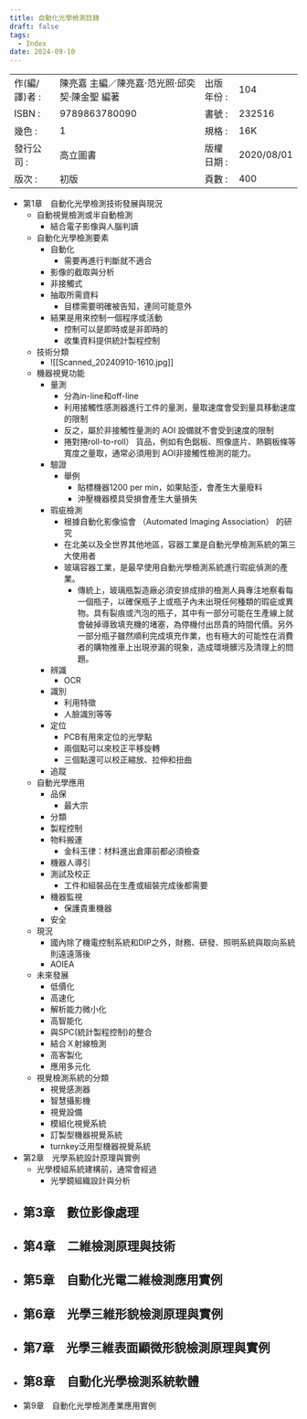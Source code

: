 ```yaml
---
title: 自動化光學檢測目錄
draft: false
tags:
  - Index
date: 2024-09-10
---
```


|           |                           |        |            |
| --------- | ------------------------- | ------ | ---------- |
| 作(編/譯)者 : | 陳亮嘉 主編／陳亮嘉‧范光照‧邱奕契‧陳金聖 編著 | 出版年份 : | 104        |
| ISBN :    | 9789863780090             | 書號 :   | 232516     |
| 幾色 :      | 1                         | 規格 :   | 16K        |
| 發行公司 :    | 高立圖書                      | 版權日期 : | 2020/08/01 |
| 版次 :      | 初版                        | 頁數 :   | 400        |

- 第1章　自動化光學檢測技術發展與現況
	- 自動視覺檢測或半自動檢測
		- 結合電子影像與人腦判讀
	- 自動化光學檢測要素
		- 自動化
			- 需要再進行判斷就不適合
		- 影像的截取與分析
		- 非接觸式
		- 抽取所需資料
			- 目標需要明確被告知，連同可能意外
		- 結果是用來控制一個程序或活動
			- 控制可以是即時或是非即時的
			- 收集資料提供統計製程控制
	- 技術分類
		- ![[Scanned_20240910-1610.jpg]]
	- 機器視覺功能
		- 量測
			- 分為in-line和off-line
			- 利用接觸性感測器進行工件的量測，量取速度會受到量具移動速度的限制
			- 反之，屬於非接觸性量測的 AOI 設備就不會受到速度的限制
			- 捲對捲roll-to-roll） 貨品，例如有色鋁板、照像底片、熱鋼板條等寬度之量取，通常必須用到 AOI非接觸性檢測的能力。
		- 驗證
			- 舉例
				- 貼標機器1200 per min，如果貼歪，會產生大量廢料
				- 沖壓機器模具受損會產生大量損失
		- 瑕疵檢測
			- 根據自動化影像協會 （Automated Imaging Association） 的研究
			- 在北美以及全世界其他地區，容器工業是自動光學檢測系統的第三大使用者
			- 玻璃容器工業，是最早使用自動光學檢測系統進行瑕疵偵測的產業。
				- 傳統上，玻璃瓶製造廠必須安排成排的檢測人員專注地察看每一個瓶子，以確保瓶子上或瓶子內未出現任何種類的瑕疵或異物。具有裂痕或汽泡的瓶子，其中有一部分可能在生產線上就會破掉導致填充機的堵塞，為停機付出昂貴的時間代價。另外一部分瓶子雖然順利完成填充作業，也有極大的可能性在消費者的購物推車上出現滲漏的現象，造成環境髒污及清理上的問題。
		- 辨識
			- OCR
		- 識別
			- 利用特徵
			- 人臉識別等等
		- 定位
			- PCB有用來定位的光學點
			- 兩個點可以來校正平移旋轉
			- 三個點還可以校正縮放、拉伸和扭曲
		- 追蹤
	- 自動光學應用
		- 品保
			- 最大宗
		- 分類
		- 製程控制
		- 物料搬運
			- 金科玉律：材料進出倉庫前都必須檢查
		- 機器人導引
		- 測試及校正
			- 工件和組裝品在生產或組裝完成後都需要
		- 機器監視
			- 保護貴重機器
		- 安全
	- 現況
		- 國內除了機電控制系統和DIP之外，財務、研發、照明系統與取向系統則遠遠落後
		- AOIEA
	- 未來發展
		- 低價化
		- 高速化
		- 解析能力微小化
		- 高智能化
		- 與SPC(統計製程控制)的整合
		- 結合Ｘ射線檢測
		- 高客製化
		- 應用多元化
	- 視覺檢測系統的分類
		- 視覺感測器
		- 智慧攝影機
		- 視覺設備
		- 模組化視覺系統
		- 訂製型機器視覺系統
		- turnkey泛用型機器視覺系統
- 第2章　光學系統設計原理與實例
	- 光學模組系統建構前，通常會經過
		- 光學鏡組織設計與分析
- 第3章　數位影像處理
    - 
- 第4章　二維檢測原理與技術
    - 
- 第5章　自動化光電二維檢測應用實例
    - 
- 第6章　光學三維形貌檢測原理與實例
    - 
- 第7章　光學三維表面顯微形貌檢測原理與實例
    - 
- 第8章　自動化光學檢測系統軟體
    - 
- 第9章　自動化光學檢測產業應用實例